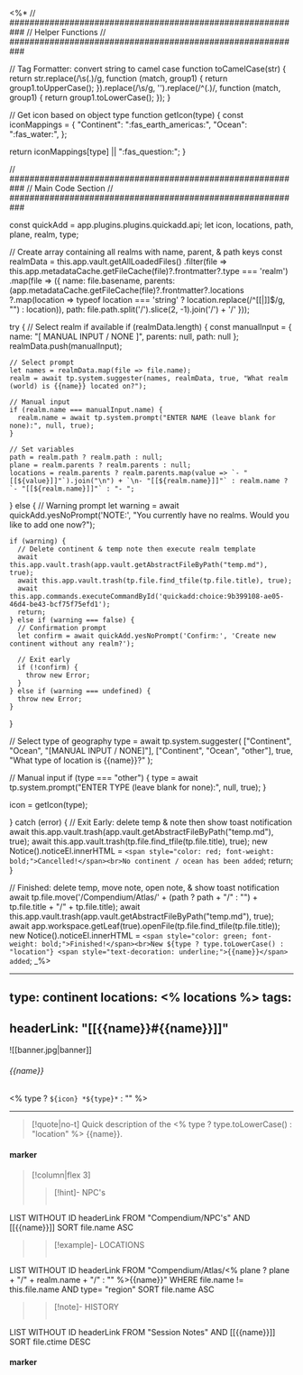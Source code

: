 <%*
// ###########################################################
//                        Helper Functions
// ###########################################################

// Tag Formatter: convert string to camel case
function toCamelCase(str) {
  return str.replace(/\s(.)/g, function (match, group1) {
    return group1.toUpperCase();
  }).replace(/\s/g, '').replace(/^(.)/, function (match, group1) {
    return group1.toLowerCase();
  });
}

// Get icon based on object type
function getIcon(type) {
  const iconMappings = {
    "Continent": ":fas_earth_americas:",
    "Ocean": ":fas_water:",
  };
  
  return iconMappings[type] || ":fas_question:";
}

// ###########################################################
//                        Main Code Section
// ###########################################################

const quickAdd = app.plugins.plugins.quickadd.api;
let icon, locations, path, plane, realm, type;

// Create array containing all realms with name, parent, & path keys
const realmData = this.app.vault.getAllLoadedFiles()
  .filter(file => this.app.metadataCache.getFileCache(file)?.frontmatter?.type === 'realm')
  .map(file => ({
    name: file.basename,
    parents: (app.metadataCache.getFileCache(file)?.frontmatter?.locations
      ?.map(location => typeof location === 'string' ? location.replace(/^\[\[|\]\]$/g, "") : location)),
    path: file.path.split('/').slice(2, -1).join('/') + '/'
  }));

try {
  // Select realm if available
  if (realmData.length) {
    const manualInput = {
      name: "[ MANUAL INPUT / NONE ]",
      parents: null,
      path: null
    };
    realmData.push(manualInput);

    // Select prompt
    let names = realmData.map(file => file.name);
    realm = await tp.system.suggester(names, realmData, true, "What realm (world) is {{name}} located on?");

    // Manual input
    if (realm.name === manualInput.name) {
      realm.name = await tp.system.prompt("ENTER NAME (leave blank for none):", null, true);
    }

    // Set variables
    path = realm.path ? realm.path : null;
    plane = realm.parents ? realm.parents : null;
    locations = realm.parents ? realm.parents.map(value => `- "[[${value}]]"`).join("\n") + `\n- "[[${realm.name}]]"` : realm.name ? `- "[[${realm.name}]]"` : "- ";

  } else {
    // Warning prompt
    let warning = await quickAdd.yesNoPrompt('NOTE:', "You currently have no realms. Would you like to add one now?");

    if (warning) {
      // Delete continent & temp note then execute realm template
      await this.app.vault.trash(app.vault.getAbstractFileByPath("temp.md"), true);
      await this.app.vault.trash(tp.file.find_tfile(tp.file.title), true);
      await this.app.commands.executeCommandById('quickadd:choice:9b399108-ae05-46d4-be43-bcf75f75efd1');
      return;
    } else if (warning === false) {
      // Confirmation prompt
      let confirm = await quickAdd.yesNoPrompt('Confirm:', 'Create new continent without any realm?');

      // Exit early
      if (!confirm) {
        throw new Error;
      }
    } else if (warning === undefined) {
      throw new Error;
    }
  }

  // Select type of geography
  type = await tp.system.suggester(
    ["Continent", "Ocean", "[MANUAL INPUT / NONE]"],
    ["Continent", "Ocean", "other"],
    true,
    "What type of location is {{name}}?"
  );

  // Manual input
  if (type === "other") {
    type = await tp.system.prompt("ENTER TYPE (leave blank for none):", null, true);
  }

  icon = getIcon(type);
  
} catch (error) {
  // Exit Early: delete temp & note then show toast notification
  await this.app.vault.trash(app.vault.getAbstractFileByPath("temp.md"), true);
  await this.app.vault.trash(tp.file.find_tfile(tp.file.title), true);
  new Notice().noticeEl.innerHTML = `<span style="color: red; font-weight: bold;">Cancelled!</span><br>No continent / ocean has been added`;
  return;
}

// Finished: delete temp, move note, open note, & show toast notification
await tp.file.move('/Compendium/Atlas/' + (path ? path + "/" : "") + tp.file.title + "/" + tp.file.title);
await this.app.vault.trash(app.vault.getAbstractFileByPath("temp.md"), true);
await app.workspace.getLeaf(true).openFile(tp.file.find_tfile(tp.file.title));
new Notice().noticeEl.innerHTML = `<span style="color: green; font-weight: bold;">Finished!</span><br>New ${type ? type.toLowerCase() : "location"} <span style="text-decoration: underline;">{{name}}</span> added`;
_%>

---
type: continent
locations:
<% locations %>
tags:
- 
headerLink: "[[{{name}}#{{name}}]]"
---

![[banner.jpg|banner]]
###### {{name}}
<span class="sub2"><% type ? `${icon} *${type}*` : "" %></span>
___

> [!quote|no-t]
>Quick description of the <% type ? type.toLowerCase() : "location" %> {{name}}.

#### marker
> [!column|flex 3]
>> [!hint]-  NPC's
>> ```dataview
LIST WITHOUT ID headerLink
FROM "Compendium/NPC's" AND [[{{name}}]]
SORT file.name ASC
>
>> [!example]- LOCATIONS
>>```dataview
LIST WITHOUT ID headerLink
FROM "Compendium/Atlas/<% plane ? plane + "/" + realm.name + "/" : "" %>{{name}}"
WHERE file.name != this.file.name AND type= "region"
SORT file.name ASC
>
>> [!note]- HISTORY
>>```dataview
LIST WITHOUT ID headerLink
FROM "Session Notes" AND [[{{name}}]]
SORT file.ctime DESC
#### marker